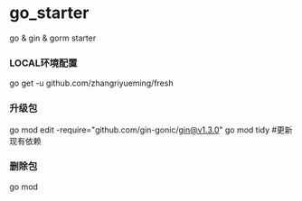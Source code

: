 # go_starter

go & gin & gorm starter


### LOCAL环境配置

go get -u github.com/zhangriyueming/fresh

### 升级包
go mod edit -require="github.com/gin-gonic/gin@v1.3.0"
go mod tidy #更新现有依赖

### 删除包
go mod

